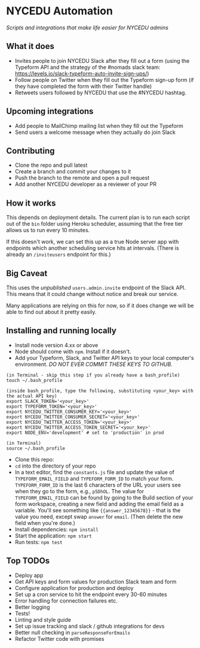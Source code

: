 # NYCEDU Automation
*Scripts and integrations that make life easier for NYCEDU admins*

## What it does
- Invites people to join NYCEDU Slack after they fill out a form (using the Typeform API and the strategy of the #nomads slack team: https://levels.io/slack-typeform-auto-invite-sign-ups/)
- Follow people on Twitter when they fill out the Typeform sign-up form (if they have completed the form with their Twitter handle)
- Retweets users followed by NYCEDU that use the #NYCEDU hashtag.

## Upcoming integrations
- Add people to MailChimp mailing list when they fill out the Typeform
- Send users a welcome message when they actually do join Slack

## Contributing
- Clone the repo and pull latest
- Create a branch and commit your changes to it
- Push the branch to the remote and open a pull request
- Add another NYCEDU developer as a reviewer of your PR

## How it works

This depends on deployment details. The current plan is to run each script out of the `bin` folder using Heroku scheduler, assuming that the free tier allows us to run every 10 minutes.

If this doesn't work, we can set this up as a true Node server app with endpoints which another scheduling service hits at intervals. (There is already an `/inviteusers` endpoint for this.)


## Big Caveat
This uses the _unpublished_ `users.admin.invite` endpoint of the Slack API. This means that it could change without notice and break our service.

Many applications are relying on this for now, so if it does change we will be able to find out about it pretty easily.

## Installing and running locally

- Install node version 4.xx or above
- Node should come with `npm`. Install if it doesn't.
- Add your Typeform, Slack, and Twitter API keys to your local computer's environment. *DO NOT EVER COMMIT THESE KEYS TO GITHUB.*

```
(in Terminal - skip this step if you already have a bash_profile)
touch ~/.bash_profile

(inside bash_profile, type the following, substituting <your_key> with the actual API key)
export SLACK_TOKEN='<your_key>'
export TYPEFORM_TOKEN='<your_key>'
export NYCEDU_TWITTER_CONSUMER_KEY='<your_key>'
export NYCEDU_TWITTER_CONSUMER_SECRET='<your_key>'
export NYCEDU_TWITTER_ACCESS_TOKEN='<your_key>'
export NYCEDU_TWITTER_ACCESS_TOKEN_SECRET='<your_key>'
export NODE_ENV='development' # set to 'production' in prod

(in Terminal)
source ~/.bash_profile
```
- Clone this repo:
- `cd` into the directory of your repo
- In a text editor, find the `constants.js` file and update the value of `TYPEFORM_EMAIL_FIELD` and `TYPEFORM_FORM_ID` to match your form. `TYPEFORM_FORM_ID` is the last 6 characters of the URL your users see when they go to the form, e.g., `p5DhOL`. The value for `TYPEFORM_EMAIL_FIELD` can be found by going to the Build section of your form workspace, creating a new field and adding the email field as a variable. You'll see something like `{{answer_12345678}}` - that is the value you need, except swap `answer` for `email`. (Then delete the new field when you're done.)
- Install dependencies: `npm install`
- Start the application: `npm start`
- Run tests: `npm test`

## Top TODOs

- Deploy app
- Get API keys and form values for production Slack team and form
- Configure application for production and deploy
- Set up a cron service to hit the endpoint every 30-60 minutes
- Error handling for connection failures etc.
- Better logging
- Tests!
- Linting and style guide
- Set up issue tracking and slack / github integrations for devs
- Better null checking in `parseResponseForEmails`
- Refactor Twitter code with promises
